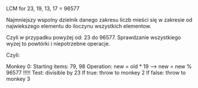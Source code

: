LCM for 23, 19, 13, 17 = 96577

Najmniejszy wspolny dzielnik danego zakresu liczb mieści się w zakresie od
najwiekszego elementu do iloczynu wszystkich elementow.

Czyli w przypadku powyżej od: 23 do 96577. Sprawdzanie wszystkiego wyzej to powtórki i niepotrzebne operacje.

Czyli:

Monkey 0:
Starting items: 79, 98
Operation: new = old \* 19
--> new = new % 96577 !!!!!
Test: divisible by 23
If true: throw to monkey 2
If false: throw to monkey 3
